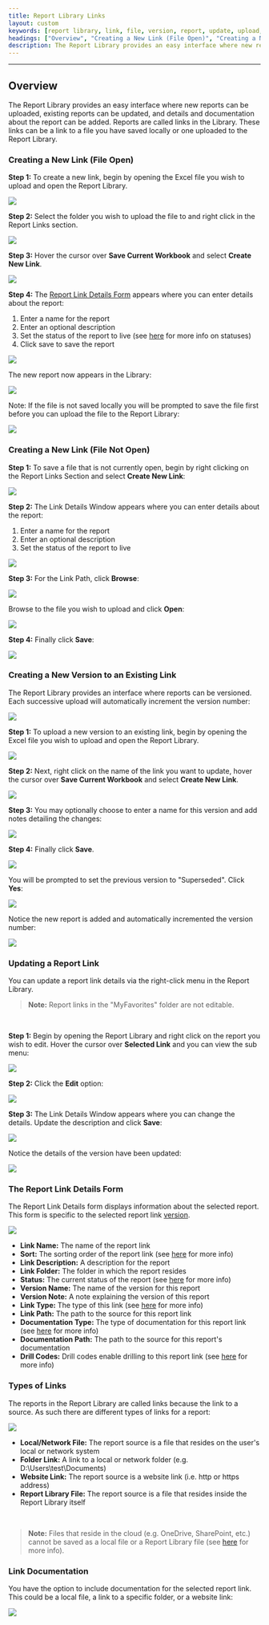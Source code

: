 ```yaml
---
title: Report Library Links
layout: custom
keywords: [report library, link, file, version, report, update, upload, details, documentation]
headings: ["Overview", "Creating a New Link (File Open)", "Creating a New Link (File Not Open)", "Creating a New Version to an Existing Link", "Updating a Report Link", "The Report Link Details Form", "Types of Links", "Link Documentation"]
description: The Report Library provides an easy interface where new reports can be uploaded, existing reports can be updated, and details and documentation about the report can be added.
---
```

* * *

## Overview

The Report Library provides an easy interface where new reports can be uploaded, existing reports can be updated, and details and documentation about the report can be added. Reports are called links in the Library. These links can be a link to a file you have saved locally or one uploaded to the Report Library.

### Creating a New Link (File Open)

**Step 1:** To create a new link, begin by opening the Excel file you wish to upload and open the Report Library.

![](/images/ReportLibraryLinks/OpenReportLibrary.png)
<br>

**Step 2:** Select the folder you wish to upload the file to and right click in the Report Links section.

![](/images/ReportLibraryLinks/RightClick.png)
<br>

**Step 3:** Hover the cursor over **Save Current Workbook** and select **Create New Link**.

![](/images/ReportLibraryLinks/CreateNewLink.png)
<br>

**Step 4:** The [Report Link Details Form](#report-link-details-form) appears where you can enter details about the report:

1. Enter a name for the report
2. Enter an optional description
3. Set the status of the report to live (see [here](/wAbout/Report-Library-Basics.html#status) for more info on statuses)
4. Click save to save the report

![](/images/ReportLibraryLinks/CreateNewLinkSave.png)
<br>

The new report now appears in the Library:

![](/images/ReportLibraryLinks/NewLinkCreated.png)
<br>

Note: If the file is not saved locally you will be prompted to save the file first before you can upload the file to the Report Library:

![](/images/ReportLibraryLinks/SaveFileExplorer.png)
<br>

### Creating a New Link (File Not Open)

**Step 1:** To save a file that is not currently open, begin by right clicking on the Report Links Section and select **Create New Link**:

![](/images/ReportLibraryLinks/CreateNewLinkFileClosed.png)
<br>

**Step 2:** The Link Details Window appears where you can enter details about the report:

1. Enter a name for the report
2. Enter an optional description
3. Set the status of the report to live

![](/images/ReportLibraryLinks/CreateNewLinkFileClosedSave.png)
<br>

**Step 3:** For the Link Path, click **Browse**:

![](/images/ReportLibraryLinks/LinkPathBrowseClick.png)
<br>

Browse to the file you wish to upload and click **Open**:

![](/images/ReportLibraryLinks/LinkPathBrowseExplorer.png)
<br>

**Step 4:** Finally click **Save**:

![](/images/ReportLibraryLinks/ClickSave.png)
<br>

### Creating a New Version to an Existing Link

The Report Library provides an interface where reports can be versioned. Each successive upload will automatically increment the version number:

![](/images/ReportLibraryLinks/Versions.png)
<br>

**Step 1:** To upload a new version to an existing link, begin by opening the Excel file you wish to upload and open the Report Library.

![](/images/ReportLibraryLinks/OpenReportLibraryUpdateLink.png)
<br>

**Step 2:** Next, right click on the name of the link you want to update, hover the cursor over **Save Current Workbook** and select **Create New Link**.

![](/images/ReportLibraryLinks/CreateNewVersionClick.png)
<br>

**Step 3:** You may optionally choose to enter a name for this version and add notes detailing the changes:

![](/images/ReportLibraryLinks/VersionInfo.png)
<br>

**Step 4:** Finally click **Save**.

![](/images/ReportLibraryLinks/ClickSave.png)
<br>

You will be prompted to set the previous version to "Superseded". Click **Yes**:

![](/images/ReportLibraryLinks/Overwriting.png)
<br>

Notice the new report is added and automatically incremented the version number:

![](/images/ReportLibraryLinks/LinkVersionWindow.png)
<br>

### Updating a Report Link

You can update a report link details via the right-click menu in the Report Library.

<blockquote class=highlight_note>
<b>Note:</b> Report links in the "MyFavorites" folder are not editable.
</blockquote>
<br>

**Step 1:** Begin by opening the Report Library and right click on the report you wish to edit. Hover the cursor over **Selected Link** and you can view the sub menu:

![](/images/ReportLibraryLinks/SelectedLinkMenu.png)
<br>

**Step 2:** Click the **Edit** option:

![](/images/ReportLibraryLinks/EditVersionClick.png)
<br>

**Step 3:** The Link Details Window appears where you can change the details. Update the description and click **Save**:

![](/images/ReportLibraryLinks/EditVersionDetails.png)
<br>

Notice the details of the version have been updated:

![](/images/ReportLibraryLinks/EditVersionCompleted.png)
<br>

### The Report Link Details Form

The Report Link Details form displays information about the selected report. This form is specific to the selected report link [version](/wAbout/Report-Library-Basics.html#link-version-section).

![](/images/ReportLibraryLinks/ReportLinkDetails.png)
<br>

* **Link Name:** The name of the report link
* **Sort:** The sorting order of the report link (see [here](/wAbout/ReportLibrarySorting.html) for more info)
* **Link Description:** A description for the report
* **Link Folder:** The folder in which the report resides
* **Status:** The current status of the report (see [here](/wAbout/Report-Library-Basics.html#status) for more info)
* **Version Name:** The name of the version for this report
* **Version Note:** A note explaining the version of this report
* **Link Type:** The type of this link (see [here](#types-of-links) for more info)
* **Link Path:** The path to the source for this report link
* **Documentation Type:** The type of documentation for this report link (see [here](#link-documentation) for more info)
* **Documentation Path:** The path to the source for this report's documentation
* **Drill Codes:** Drill codes enable drilling to this report link (see [here](/wGetStarted/L-Drill-DrillCodes.html) for more info)

### Types of Links

The reports in the Report Library are called links because the link to a source. As such there are different types of links for a report:

![](/images/ReportLibraryLinks/ReportLinkTypes.png)
<br>

* **Local/Network File:** The report source is a file that resides on the user's local or network system
* **Folder Link:** A link to a local or network folder (e.g. D:\Users\test\Documents)
* **Website Link:** The report source is a website link (i.e. http or https address)
* **Report Library File:** The report source is a file that resides inside the Report Library itself

<br>

<blockquote class=highlight_note>
<b>Note:</b> Files that reside in the cloud (e.g. OneDrive, SharePoint, etc.) cannot be saved as a local file or a Report Library file (see <a href="https://docs.gointerject.com/wTroubleshoot/Cloud-File.html">here</a> for more info).
</blockquote>

### Link Documentation

You have the option to include documentation for the selected report link. This could be a local file, a link to a specific folder, or a website link:

![](/images/ReportLibraryLinks/DocumentationTypes.png)
<br>
